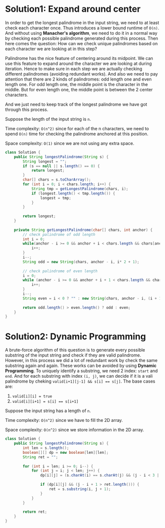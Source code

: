 # Solution1: Expand around center

In order to get the longest palindrome in the input string, we need to at least check each character once. Thus introduces a lower bound runtime of `O(n)`. And without using __Manacher's algorithm__, we need to do it in a normal way by checking each possible palindrome generated during this process. Then here comes the question: How can we check unique palindromes based on each character we are looking at in this step?

Palindrome has the nice feature of centering around its midpoint. We can use this feature to expand around the character we are looking at during iteration. Hence to make sure in each step we are actually checking different palindromes (avoiding redundant works). And also we need to pay attention that there are 2 kinds of palindromes: odd length one and even length one. For odd length one, the middle point is the character in the middle. But for even length one, the middle point is between the 2 center characters. 

And we just need to keep track of the longest palindrome we have got through this process.

Suppose the length of the input string is `n`.

Time complexity: `O(n^2)` since for each of the n characters, we need to spend `O(n)` time for checking the palindrome anchored at this position. 

Space complexity: `O(1)` since we are not using any extra space. 

```Java
class Solution {
    public String longestPalindrome(String s) {
        String longest = "";
        if (s == null || s.length() == 0) {
            return longest;
        }
        char[] chars = s.toCharArray();
        for (int i = 0; i < chars.length; i++) {
            String tmp = getLongestPalindrome(chars, i);
            if (longest.length() < tmp.length()) {
                longest = tmp;
            }
        }
        
        return longest;
    }
    
    private String getLongestPalindrome(char[] chars, int anchor) {
        // check palindrome of odd length
        int i = 0;
        while(anchor - i >= 0 && anchor + i < chars.length && chars[anchor - i] == chars[anchor + i]) {
            i++;
        }
        i--;
        String odd = new String(chars, anchor - i, i* 2 + 1);
        
        // check palindrome of even length
        i = 0;
        while (anchor - i >= 0 && anchor + i + 1 < chars.length && chars[anchor - i] == chars[anchor + i + 1]) {
            i++;
        }
        i--;
        String even = i < 0 ? "" : new String(chars, anchor - i, (i + 1) * 2);
        
        return odd.length() > even.length() ? odd : even;
    }
}
```

# Solution2: Dynamic Programming

A brute-force algorithm of this question is to generate every possible substring of the input string and check if they are valid palindrome. However, in this process we did a lot of redundant work by check the same substring again and again. These works can be avoided by using __Dynamic Programming__. To uniquely identify a substring, we need 2 index: `start` and `end`. And for each substring with index `(i, j)`, we can decide if it is a vali palindrome by cheking `valid[i+1][j-1] && s[i] == s[j]`. The base cases are:

1. `valid[i][i] = true`
2. `valid[i][i+1] = s[i] == s[i+1]`

Suppose the input string has a length of `n`.

Time complexity: `O(n^2)` since we have to fill the 2D array.

Space complexity: `O(n^2)` since we store information in the 2D array.

```Java
class Solution {
    public String longestPalindrome(String s) {
        int len = s.length();
        boolean[][] dp = new boolean[len][len];
        String ret = "";
        
        for (int i = len; i >= 0; i--) {
            for (int j = i; j < len; j++) {
                dp[i][j] = (s.charAt(i) == s.charAt(j) && (j - i < 3 || dp[i + 1][j - 1]));
                
                if (dp[i][j] && (j - i + 1 > ret.length())) {
                    ret = s.substring(i, j + 1);
                }
            }
        }
        
        return ret;
    }
}
```

